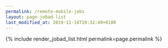 ```yaml
---
permalink: /remote-mobile-jobs
layout: page-jobad-list
last_modified_at: 2019-11-14T18:32:49+0100
---
```

{% include render_jobad_list.html permalink=page.permalink %}
